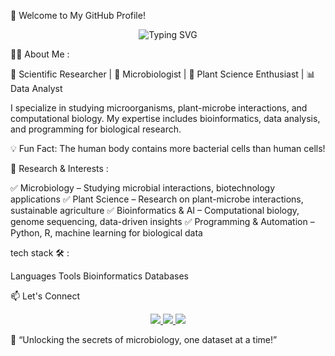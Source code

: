 🌿 Welcome to My GitHub Profile!
<p align="center"> <img src="https://readme-typing-svg.herokuapp.com?font=Fira+Code&size=22&pause=1000&color=3DDC84&center=true&vCenter=true&width=600&lines=Scientific+Researcher+%7C+Microbiologist;Plant+Science+%7C+Bioinformatics;Passionate+about+Data+and+Innovation" alt="Typing SVG" /> </p>
👨‍🔬 About Me :

🔬 Scientific Researcher | 🦠 Microbiologist | 🌱 Plant Science Enthusiast | 📊 Data Analyst

I specialize in studying microorganisms, plant-microbe interactions, and computational biology. My expertise includes bioinformatics, data analysis, and programming for biological research.

💡 Fun Fact: The human body contains more bacterial cells than human cells!

🔬 Research & Interests :

✅ Microbiology – Studying microbial interactions, biotechnology applications
✅ Plant Science – Research on plant-microbe interactions, sustainable agriculture
✅ Bioinformatics & AI – Computational biology, genome sequencing, data-driven insights
✅ Programming & Automation – Python, R, machine learning for biological data

tech stack 🛠️ :

Languages	Tools	Bioinformatics	Databases

📫 Let's Connect

<p align="center"> 
  <a href="https://www.linkedin.com/in/seryne-srn-6892b4272">
    <img src="https://img.shields.io/badge/LinkedIn-0A66C2?style=for-the-badge&logo=linkedin&logoColor=white">
  </a> 
  <a href="mailto:your.email@example.com">
    <img src="https://img.shields.io/badge/Email-D14836?style=for-the-badge&logo=gmail&logoColor=white">
  </a> 
  <a href="https://twitter.com/your-profile">
    <img src="https://img.shields.io/badge/Twitter-1DA1F2?style=for-the-badge&logo=twitter&logoColor=white">
  </a> 
</p>

🎯 “Unlocking the secrets of microbiology, one dataset at a time!” 
